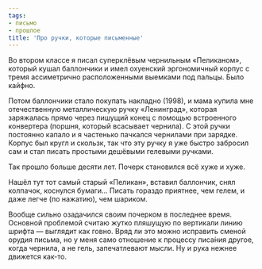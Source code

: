 ```yaml
---
tags:
- письмо
- прошлое
title: 'Про ручки, которые письменные'
---
```


Во втором классе я писал суперклёвым чернильным «Пеликаном», который
кушал баллончики и имел охуенский эргономичный корпус с тремя
ассиметрично расположенными выемками под пальцы. Было кайфно.

Потом баллончики стало покупать накладно (1998), и мама купила мне
отечественную металлическую ручку «Ленинград», которая заряжалась прямо
через пишущий конец с помощью встроенного конвертера (поршня, который
всасывает чернила). С этой ручки постоянно капало и я частенько пачкался
чернилами при зарядке. Корпус был кругл и скользк, так что эту ручку я
уже быстро забросил сам и стал писать простыми дешёвыми гелевыми
ручками.

Так прошло больше десяти лет. Почерк становился всё хуже и хуже.

Нашёл тут тот самый старый «Пеликан», вставил баллончик, снял колпачок,
коснулся бумаги… Писать гораздо приятнее, чем гелем, и даже легче (по
нажатию), чем шариком.

Вообще сильно озадачился своим почерком в последнее время. Основной
проблемой считаю жутко пляшущую по вертикали линию шрифта — выглядит как
говно. Вряд ли это можно исправить сменой орудия письма, но у меня само
отношение к процессу писа́ния другое, когда чернила, а не гель,
запечатлевают мысли. Ну и рука нежнее движется как-то.